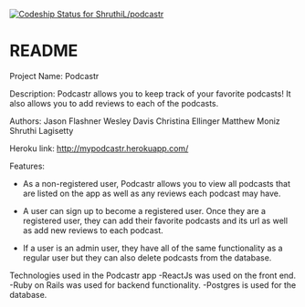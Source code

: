[![Codeship Status for ShruthiL/podcastr](https://app.codeship.com/projects/09c949c0-6624-0138-9e24-1e0c3c29d5e8/status?branch=master)](https://app.codeship.com/projects/393635)


# README

Project Name: Podcastr

Description: Podcastr allows you to keep track of your favorite podcasts! It also allows you to add reviews to each of the podcasts.

Authors:
Jason Flashner
Wesley Davis
Christina Ellinger
Matthew Moniz
Shruthi Lagisetty

Heroku link: http://mypodcastr.herokuapp.com/

Features:
- As a non-registered user, Podcastr allows you to view all podcasts that are listed on the app as well as any reviews each podcast may have.

- A user can sign up to become a registered user. Once they are a registered user, they can add their favorite podcasts and its url as well as add new reviews to each podcast.

- If a user is an admin user, they have all of the same functionality as a regular user but they can also delete podcasts from the database.


Technologies used in the Podcastr app
-ReactJs was used on the front end.
-Ruby on Rails was used for backend functionality.
-Postgres is used for the database.

